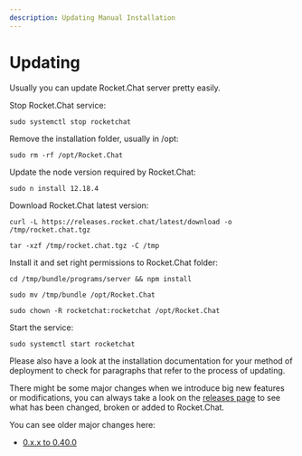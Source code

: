 ```yaml
---
description: Updating Manual Installation
---
```


# Updating

Usually you can update Rocket.Chat server pretty easily.

Stop Rocket.Chat service:

```text
sudo systemctl stop rocketchat
```

Remove the installation folder, usually in /opt:

```text
sudo rm -rf /opt/Rocket.Chat
```

Update the node version required by Rocket.Chat:

```text
sudo n install 12.18.4
```

Download Rocket.Chat latest version:

```text
curl -L https://releases.rocket.chat/latest/download -o /tmp/rocket.chat.tgz
```

```text
tar -xzf /tmp/rocket.chat.tgz -C /tmp
```

Install it and set right permissions to Rocket.Chat folder:

```text
cd /tmp/bundle/programs/server && npm install
```

```text
sudo mv /tmp/bundle /opt/Rocket.Chat
```

```text
sudo chown -R rocketchat:rocketchat /opt/Rocket.Chat
```

Start the service:

```text
sudo systemctl start rocketchat
```

Please also have a look at the installation documentation for your method of deployment to check for paragraphs that refer to the process of updating.

There might be some major changes when we introduce big new features or modifications, you can always take a look on the [releases page](https://github.com/RocketChat/Rocket.Chat/releases) to see what has been changed, broken or added to Rocket.Chat.

You can see older major changes here:

* [0.x.x to 0.40.0](from-0-x-x-to-0-40-0.md)

